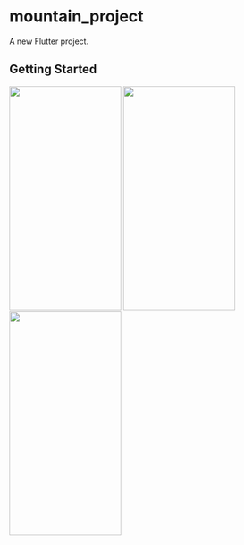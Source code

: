 # mountain_project

A new Flutter project.

## Getting Started
<p float="left">
<img src="https://user-images.githubusercontent.com/60324587/209113894-7ddc51cb-c454-497a-a638-ca20051211cc.png" height="400" width="200"/>
<img src="https://user-images.githubusercontent.com/60324587/209114111-abfd47d2-9e9e-4cb0-99b3-6cf21ad310c2.png" height="400" width="200"/>
<img src="https://user-images.githubusercontent.com/60324587/209234611-88847d6d-16f6-46ed-9a55-49f79247af9d.png" height="400" width="200"/>
</p>
